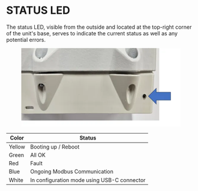 # STATUS LED

The status LED, visible from the outside and located at the top-right corner of the unit's base, serves to indicate the current status as well as any potential errors.

<figure><img src="../../../.gitbook/assets/image (63).png" alt=""><figcaption></figcaption></figure>

| Color  | Status                                      |
| ------ | ------------------------------------------- |
| Yellow | Booting up / Reboot                         |
| Green  | All OK                                      |
| Red    | Fault                                       |
| Blue   | Ongoing Modbus Communication                |
| White  | In configuration mode using USB-C connector |
